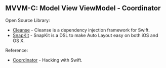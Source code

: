 ## MVVM-C: Model View ViewModel - Coordinator

Open Source Library:
- [Cleanse](https://github.com/square/Cleanse) - Cleanse is a dependency injection framework for Swift.
- [SnapKit](https://github.com/SnapKit/SnapKit) - SnapKit is a DSL to make Auto Layout easy on both iOS and OS X.

Reference:
- [Coordinator](https://www.hackingwithswift.com/articles/71/how-to-use-the-coordinator-pattern-in-ios-apps) - Hacking with Swift.
